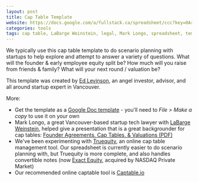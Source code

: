 ```yaml
---
layout: post
title: Cap Table Template
website: https://docs.google.com/a/fullstack.ca/spreadsheet/ccc?key=0Ar2cQ_t3lduXdE9RSFBwYmhNa28yWDhUR1BaZWhaM1E#gid=0
categories: tools
tags: cap table, LaBarge Weinstein, legal, Mark Longo, spreadsheet, template, Ed Levinson
---
```


We typically use this cap table template to do scenario planning with startups to help explore and attempt to answer a variety of questions. What will the founder & early employee equity split be? How much will you raise from friends & family? What will your next round / valuation be?

This template was created by [Ed Levinson](https://twitter.com/edlevinson), an angel investor, advisor, and all around startup expert in Vancouver.

<!--more-->

More:

* Get the template as a [Google Doc template](https://docs.google.com/a/fullstack.ca/spreadsheet/ccc?key=0Ar2cQ_t3lduXdE9RSFBwYmhNa28yWDhUR1BaZWhaM1E#gid=0) - you'll need to _File > Make a copy_ to use it on your own
* Mark Longo, a great Vancouver-based startup tech lawyer with [LaBarge Weinstein](http://www.lwlaw.com/people/longo-mark/), helped give a presentation that is a great backgrounder for cap tables: [Founder Agreements, Cap Tables, & Valuations (PDF)](https://docs.google.com/a/fullstack.ca/file/d/0B72cQ_t3lduXUW5LM2daSkRtenM/edit)
* We've been experimenting with [Truequity](http://www.truequity.com/site/index.php), an online cap table management tool. Our spreadsheet is currently easier to do scenario planning with, but Truequity is more complete, and also handles convertible notes (now [Exact Equity](https://www.nasdaqprivatemarket.com/exactequity/), acquired by NASDAQ Private Market)
* Our recommended online captable tool is [Captable.io](http://captable.io)
